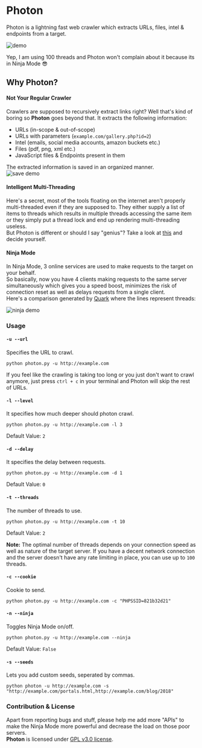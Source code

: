 # Photon

Photon is a lightning fast web crawler which extracts URLs, files, intel & endpoints from a target.

![demo](https://image.ibb.co/bTNwBy/Screenshot_2018_07_22_12_07_30.png)

Yep, I am using 100 threads and Photon won't complain about it because its in Ninja Mode :sunglasses:

## Why Photon?


#### Not Your Regular Crawler
Crawlers are supposed to recursively extract links right? Well that's kind of boring so **Photon** goes beyond that.
It extracts the following information:
- URLs (in-scope & out-of-scope)
- URLs with parameters (`example.com/gallery.php?id=2`)
- Intel (emails, social media accounts, amazon buckets etc.)
- Files (pdf, png, xml etc.)
- JavaScript files & Endpoints present in them

The extracted information is saved in an organized manner.\
![save demo](https://image.ibb.co/ezTEyd/Screenshot_2018_07_22_12_24_44.png)

#### Intelligent Multi-Threading
Here's a secret, most of the tools floating on the internet aren't properly multi-threaded even if they are supposed to. They either supply a list of items to threads which results in multiple threads accessing the same item or they simply put a thread lock and end up rendering multi-threading useless.\
But Photon is different or should I say "genius"? Take a look at [this](https://github.com/s0md3v/Photon/blob/38f64100d101fce897b4e0a5cfafdaeb129491d2/photon.py#L282) and decide yourself.

#### Ninja Mode
In Ninja Mode, 3 online services are used to make requests to the target on your behalf.\
So basically, now you have 4 clients making requests to the same server simultaneously which gives you a speed boost, minimizes the risk of connection reset as well as delays requests from a single client.\
Here's a comparison generated by [Quark](https://github.com/s0md3v/Quark) where the lines represent threads:

![ninja demo](https://image.ibb.co/mcNbTd/ninj.png)

### Usage

#### `-u --url`

Specifies the URL to crawl.

`python photon.py -u http://example.com`

If you feel like the crawling is taking too long or you just don't want to crawl anymore, just press `ctrl + c` in your terminal and Photon will skip the rest of URLs.

#### `-l --level`

It specifies how much deeper should photon crawl.

`python photon.py -u http://example.com -l 3`

Default Value: `2`

#### `-d --delay`

It specifies the delay between requests.

`python photon.py -u http://example.com -d 1`

Default Value: `0`

#### `-t --threads`

The number of threads to use.

`python photon.py -u http://example.com -t 10`

Default Value: `2`

**Note:** The optimal number of threads depends on your connection speed as well as nature of the target server. If you have a decent network connection and the server doesn't have any rate limiting in place, you can use up to `100` threads.

#### `-c --cookie`

Cookie to send.

`python photon.py -u http://example.com -c "PHPSSID=821b32d21"`

#### `-n --ninja`

Toggles Ninja Mode on/off.

`python photon.py -u http://example.com --ninja`

Default Value: `False`

#### `-s --seeds`

Lets you add custom seeds, seperated by commas.

`python photon -u http://example.com -s "http://example.com/portals.html,http://example.com/blog/2018"`

### Contribution & License
Apart from reporting bugs and stuff, please help me add more "APIs" to make the Ninja Mode more powerful and decrease the load on those poor servers.\
**Photon** is licensed under [GPL v3.0 license](https://www.gnu.org/licenses/gpl-3.0.en.html).
